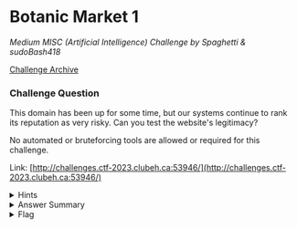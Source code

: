 # Botanic Market 1

<i>Medium MISC (Artificial Intelligence) Challenge by Spaghetti & sudoBash418</i>

[Challenge Archive](https://ctf-2023.clubeh.ca/challenges#Botanic%20Market%201-532843979)

### Challenge Question

This domain has been up for some time, but our systems continue to rank its reputation as very risky. Can you test the website's legitimacy?

No automated or bruteforcing tools are allowed or required for this challenge.

Link: [http://challenges.ctf-2023.clubeh.ca:53946/](http://challenges.ctf-2023.clubeh.ca:53946/)

<details> 
  <summary>Hints</summary>
  <ol>
    <li>Enumerate the website first.</li>
  </ol>
</details>

<details> 
  <summary>Answer Summary</summary>
  &emsp;Need writeup
</details>

<details> 
  <summary>Flag</summary>
  &emsp;<b>clubeh{b4ckd00r_vuLn3r481li7y_t9zDQ85O}</b>
</details>

